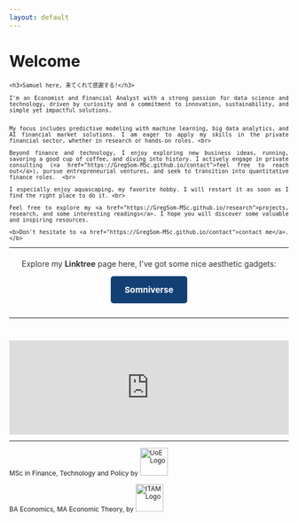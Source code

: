 ```yaml
---
layout: default
---
```

# Welcome

<div style="text-align: justify;font-size:smaller; margin-bottom: 20px;">

    <h3>Samuel here, 来てくれて感謝する!</h3>

    I'm an Economist and Financial Analyst with a strong passion for data science and technology, driven by curiosity and a commitment to innovation, sustainability, and simple yet impactful solutions.
    

    My focus includes predictive modeling with machine learning, big data analytics, and AI financial market solutions. I am eager to apply my skills in the private financial sector, whether in research or hands-on roles. <br>

    Beyond finance and technology, I enjoy exploring new business ideas, running, savoring a good cup of coffee, and diving into history. I actively engage in private consulting (<a href="https://GregSom-MSc.github.io/contact">feel free to reach out</a>), pursue entrepreneurial ventures, and seek to transition into quantitative finance roles.  <br>

    I especially enjoy aquascaping, my favorite hobby. I will restart it as soon as I find the right place to do it. <br>

    Feel free to explore my <a href="https://GregSom-MSc.github.io/research">projects, research, and some interesting readings</a>. I hope you will discover some valuable and inspiring resources.
    
    <b>Don't hesitate to <a href="https://GregSom-MSc.github.io/contact">contact me</a>. </b>
    
    
<hr>
<div style="text-align: center; margin-top: 20px;">
    <p style="font-size: 1.2em; color: #333;">Explore my <strong>Linktree</strong> page here, I've got some nice aesthetic gadgets: </p>
    <a href="https://linktr.ee/somniverse" target="_blank"
       style="display: inline-block; padding: 15px 25px; cursor: pointer; background-color: #134074; color: white; text-decoration: none; font-size: 1.3em; border-radius: 5px; font-weight: bold;">
        Somniverse
    </a>
</div>
<br>
<hr>
<br><br>

<div style="text-align: center;">
    <iframe src="https://ghchart.rshah.org/GregSom-MSc" frameborder="0" scrolling="0" width="100%" height="170px" style="max-width: 600px; margin: auto;"></iframe>
</div>
<hr>

<p>
  MSc in Finance, Technology and Policy by  <a href="https://www.ed.ac.uk/"></a>
  <img src="https://tinderboxcollective.org/wp-content/uploads/2020/11/UoE-Stacked-Colour-white-background-logo.png" alt="UoE Logo" width="50">
</p>
<p>
  BA Economics, MA Economic Theory, by  <a href="https://www.itam.mx/en"></a>
  <img src="https://upload.wikimedia.org/wikipedia/commons/thumb/d/d9/Logo_del_ITAM.svg/640px-Logo_del_ITAM.svg.png" alt="ITAM Logo" width="50">
</p>
